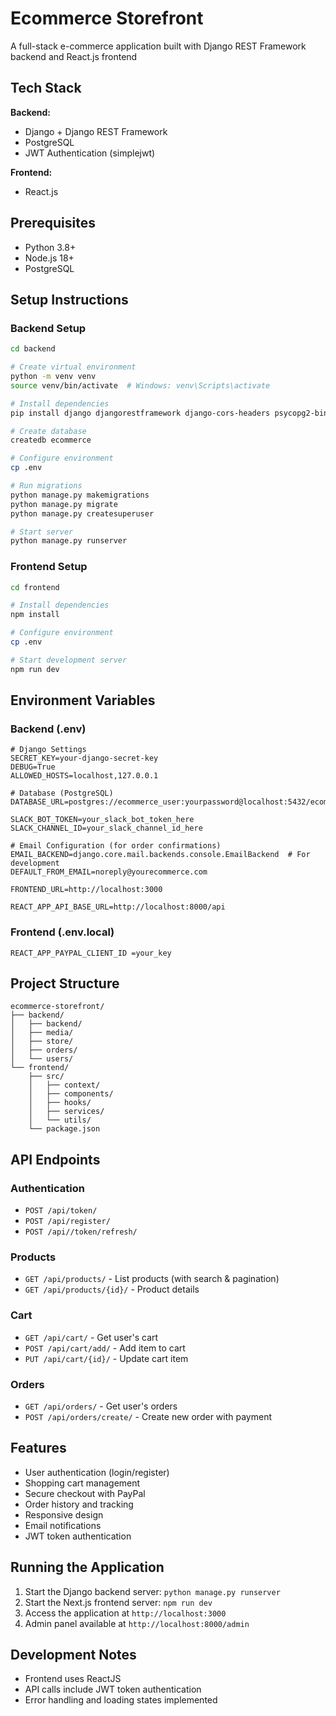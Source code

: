 # Ecommerce Storefront

A full-stack e-commerce application built with Django REST Framework backend and React.js frontend

## Tech Stack

**Backend:**
- Django + Django REST Framework
- PostgreSQL
- JWT Authentication (simplejwt)

**Frontend:**
- React.js

## Prerequisites

- Python 3.8+
- Node.js 18+
- PostgreSQL

## Setup Instructions

### Backend Setup

```bash
cd backend

# Create virtual environment
python -m venv venv
source venv/bin/activate  # Windows: venv\Scripts\activate

# Install dependencies
pip install django djangorestframework django-cors-headers psycopg2-binary djangorestframework-simplejwt stripe python-decouple pillow sendgrid

# Create database
createdb ecommerce

# Configure environment
cp .env

# Run migrations
python manage.py makemigrations
python manage.py migrate
python manage.py createsuperuser

# Start server
python manage.py runserver
```

### Frontend Setup

```bash
cd frontend

# Install dependencies
npm install

# Configure environment
cp .env

# Start development server
npm run dev
```

## Environment Variables

### Backend (.env)
```env
# Django Settings
SECRET_KEY=your-django-secret-key
DEBUG=True
ALLOWED_HOSTS=localhost,127.0.0.1

# Database (PostgreSQL)
DATABASE_URL=postgres://ecommerce_user:yourpassword@localhost:5432/ecommerce_store

SLACK_BOT_TOKEN=your_slack_bot_token_here
SLACK_CHANNEL_ID=your_slack_channel_id_here

# Email Configuration (for order confirmations)
EMAIL_BACKEND=django.core.mail.backends.console.EmailBackend  # For development
DEFAULT_FROM_EMAIL=noreply@yourecommerce.com

FRONTEND_URL=http://localhost:3000

REACT_APP_API_BASE_URL=http://localhost:8000/api
```

### Frontend (.env.local)
```env
REACT_APP_PAYPAL_CLIENT_ID =your_key
```

## Project Structure

```
ecommerce-storefront/
├── backend/
│   ├── backend/
│   ├── media/
│   ├── store/          
│   ├── orders/         
│   └── users/          
└── frontend/
    ├── src/
    │   ├── context/        
    │   ├── components/ 
    │   ├── hooks/      
    │   ├── services/        
    │   └── utils/   
    └── package.json
```

## API Endpoints

### Authentication
- `POST /api/token/` 
- `POST /api/register/` 
- `POST /api//token/refresh/` 

### Products
- `GET /api/products/` - List products (with search & pagination)
- `GET /api/products/{id}/` - Product details

### Cart
- `GET /api/cart/` - Get user's cart
- `POST /api/cart/add/` - Add item to cart
- `PUT /api/cart/{id}/` - Update cart item

### Orders
- `GET /api/orders/` - Get user's orders
- `POST /api/orders/create/` - Create new order with payment

## Features

- User authentication (login/register)
- Shopping cart management
- Secure checkout with PayPal
- Order history and tracking
- Responsive design
- Email notifications
- JWT token authentication

## Running the Application

1. Start the Django backend server: `python manage.py runserver`
2. Start the Next.js frontend server: `npm run dev`
3. Access the application at `http://localhost:3000`
4. Admin panel available at `http://localhost:8000/admin`

## Development Notes

- Frontend uses ReactJS
- API calls include JWT token authentication
- Error handling and loading states implemented
